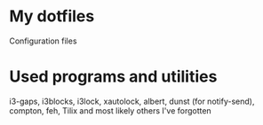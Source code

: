 # My dotfiles
Configuration files

# Used programs and utilities
i3-gaps, i3blocks, i3lock, xautolock, albert, dunst (for notify-send), compton, 
feh, Tilix and most likely others I've forgotten
